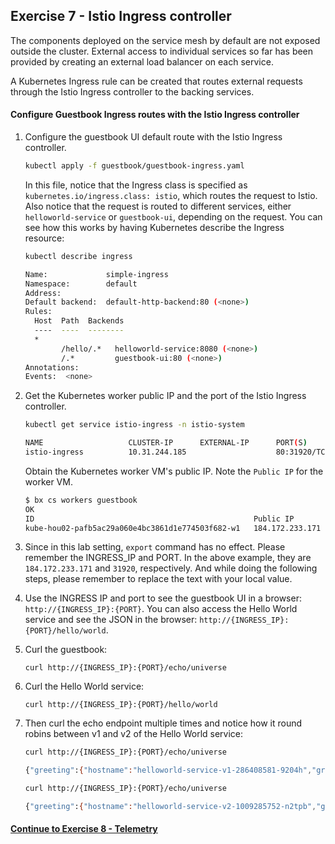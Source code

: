 ## Exercise 7 - Istio Ingress controller

The components deployed on the service mesh by default are not exposed outside the cluster. External access to individual services so far has been provided by creating an external load balancer on each service.

A Kubernetes Ingress rule can be created that routes external requests through the Istio Ingress controller to the backing services.

#### Configure Guestbook Ingress routes with the Istio Ingress controller

1. Configure the guestbook UI default route with the Istio Ingress controller.

    ```sh
    kubectl apply -f guestbook/guestbook-ingress.yaml
    ```

    In this file, notice that the Ingress class is specified as `kubernetes.io/ingress.class: istio`, which routes the request to Istio. Also notice that the request is routed to different services, either `helloworld-service` or `guestbook-ui`, depending on the request. You can see how this works by having Kubernetes describe the Ingress resource:

    ```sh
    kubectl describe ingress

    Name:             simple-ingress
    Namespace:        default
    Address:          
    Default backend:  default-http-backend:80 (<none>)
    Rules:
      Host  Path  Backends
      ----  ----  --------
      *     
            /hello/.*   helloworld-service:8080 (<none>)
            /.*         guestbook-ui:80 (<none>)
    Annotations:
    Events:  <none>
    ```

2. Get the Kubernetes worker public IP and the port of the Istio Ingress controller.

    ```sh
    kubectl get service istio-ingress -n istio-system

    NAME                   CLUSTER-IP      EXTERNAL-IP      PORT(S)                       AGE
    istio-ingress          10.31.244.185                    80:31920/TCP,443:32165/TCP    1h
    ```

    Obtain the Kubernetes worker VM's public IP.  Note the `Public IP` for the worker VM.

    ```bash
    $ bx cs workers guestbook
    OK
    ID                                                 Public IP         Private IP      Machine Type   State    Status   Zone    Version
    kube-hou02-pafb5ac29a060e4bc3861d1e774503f682-w1   184.172.233.171   10.76.196.127   free           normal   Ready    hou02   1.9.3_1502
    ```
    
3. Since in this lab setting, `export` command has no effect. Please remember the INGRESS_IP and PORT. In the above example, they are `184.172.233.171` and `31920`, respectively. And while doing the following steps, please remember to replace the text with your local value.
       
4. Use the INGRESS IP and port to see the guestbook UI in a browser: `http://{INGRESS_IP}:{PORT}`. You can also access the Hello World service and see the JSON in the browser: `http://{INGRESS_IP}:{PORT}/hello/world`.


5. Curl the guestbook:
    ```
    curl http://{INGRESS_IP}:{PORT}/echo/universe
    ```

6. Curl the Hello World service:
    ```
    curl http://{INGRESS_IP}:{PORT}/hello/world
    ```

7. Then curl the echo endpoint multiple times and notice how it round robins between v1 and v2 of the Hello World service:

    ```sh
    curl http://{INGRESS_IP}:{PORT}/echo/universe

    {"greeting":{"hostname":"helloworld-service-v1-286408581-9204h","greeting":"Hello universe from helloworld-service-v1-286408581-9204h with 1.0","version":"1.0"},
    ```

    ```sh
    curl http://{INGRESS_IP}:{PORT}/echo/universe

    {"greeting":{"hostname":"helloworld-service-v2-1009285752-n2tpb","greeting":"Hello universe from helloworld-service-v2-1009285752-n2tpb with 2.0","version":"2.0"}

    ```

#### [Continue to Exercise 8 - Telemetry](../exercise-8/README.md)
